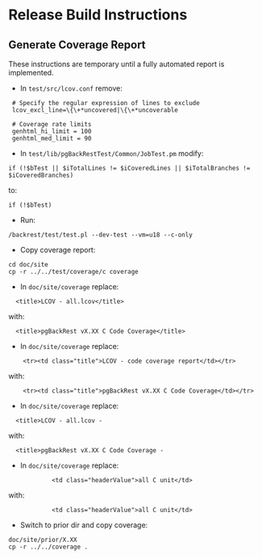 # Release Build Instructions

## Generate Coverage Report

These instructions are temporary until a fully automated report is implemented.

- In `test/src/lcov.conf` remove:
```
 # Specify the regular expression of lines to exclude
 lcov_excl_line=\{\+*uncovered|\{\+*uncoverable

 # Coverage rate limits
 genhtml_hi_limit = 100
 genhtml_med_limit = 90
```

- In `test/lib/pgBackRestTest/Common/JobTest.pm` modify:
```
if (!$bTest || $iTotalLines != $iCoveredLines || $iTotalBranches != $iCoveredBranches)
```
to:
```
if (!$bTest)
```

- Run:
```
/backrest/test/test.pl --dev-test --vm=u18 --c-only
```

- Copy coverage report:
```
cd doc/site
cp -r ../../test/coverage/c coverage
```

- In `doc/site/coverage` replace:
```
  <title>LCOV - all.lcov</title>
```
with:
```
  <title>pgBackRest vX.XX C Code Coverage</title>
```

- In `doc/site/coverage` replace:
```
    <tr><td class="title">LCOV - code coverage report</td></tr>
```
with:
```
    <tr><td class="title">pgBackRest vX.XX C Code Coverage</td></tr>
```

- In `doc/site/coverage` replace:
```
  <title>LCOV - all.lcov -
```
with:
```
  <title>pgBackRest vX.XX C Code Coverage -
```

- In `doc/site/coverage` replace:
```
            <td class="headerValue">all C unit</td>
```
with:
```
            <td class="headerValue">all C unit</td>
```

- Switch to prior dir and copy coverage:
```
doc/site/prior/X.XX
cp -r ../../coverage .
```
